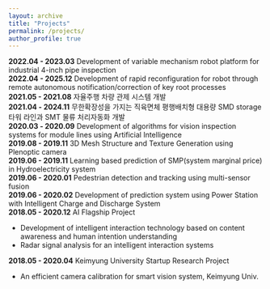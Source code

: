 ```yaml
---
layout: archive
title: "Projects"
permalink: /projects/
author_profile: true
---
```


__2022.04 - 2023.03__ Development of variable mechanism robot platform for industrial 4-inch pipe inspection  
__2022.04 - 2025.12__ Development of rapid reconfiguration for robot through remote autonomous notification/correction of key root processes  
__2021.05 - 2021.08__ 자율주행 차량 관제 시스템 개발  
__2021.04 - 2024.11__ 무한확장성을 가지는 직육면체 평행배치형 대용량 SMD storage타워 라인과 SMT 물류 처리자동화 개발  
__2020.03 - 2020.09__ Development of algorithms for vision inspection systems for module lines using Artificial Intelligence  
__2019.08 - 2019.11__ 3D Mesh Structure and Texture Generation using Plenoptic camera  
__2019.06 - 2019.11__ Learning based prediction of SMP(system marginal price) in Hydroelectricity system  
__2019.06 - 2020.01__ Pedestrian detection and tracking using multi-sensor fusion  
__2019.06 - 2020.02__ Development of prediction system using Power Station with Intelligent Charge and Discharge System  
__2018.05 - 2020.12__ AI Flagship Project  
+ Development of intelligent interaction technology based on content awareness and human intention understanding  
+ Radar signal analysis for an intelligent interaction systems  

__2018.05 - 2020.04__ Keimyung University Startup Research Project  
+ An efficient camera calibration for smart vision system, Keimyung Univ.  